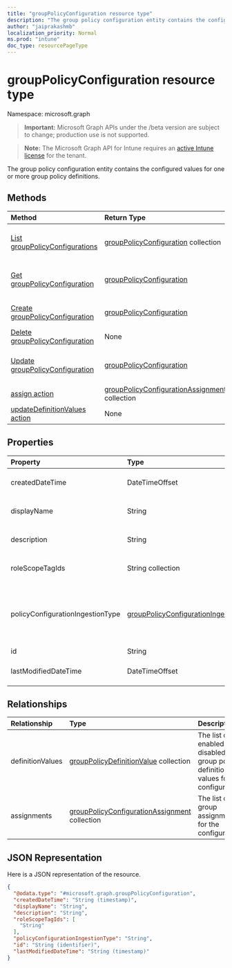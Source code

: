 ```yaml
---
title: "groupPolicyConfiguration resource type"
description: "The group policy configuration entity contains the configured values for one or more group policy definitions."
author: "jaiprakashmb"
localization_priority: Normal
ms.prod: "intune"
doc_type: resourcePageType
---
```


# groupPolicyConfiguration resource type

Namespace: microsoft.graph

> **Important:** Microsoft Graph APIs under the /beta version are subject to change; production use is not supported.

> **Note:** The Microsoft Graph API for Intune requires an [active Intune license](https://go.microsoft.com/fwlink/?linkid=839381) for the tenant.

The group policy configuration entity contains the configured values for one or more group policy definitions.

## Methods
|Method|Return Type|Description|
|:---|:---|:---|
|[List groupPolicyConfigurations](../api/intune-grouppolicy-grouppolicyconfiguration-list.md)|[groupPolicyConfiguration](../resources/intune-grouppolicy-grouppolicyconfiguration.md) collection|List properties and relationships of the [groupPolicyConfiguration](../resources/intune-grouppolicy-grouppolicyconfiguration.md) objects.|
|[Get groupPolicyConfiguration](../api/intune-grouppolicy-grouppolicyconfiguration-get.md)|[groupPolicyConfiguration](../resources/intune-grouppolicy-grouppolicyconfiguration.md)|Read properties and relationships of the [groupPolicyConfiguration](../resources/intune-grouppolicy-grouppolicyconfiguration.md) object.|
|[Create groupPolicyConfiguration](../api/intune-grouppolicy-grouppolicyconfiguration-create.md)|[groupPolicyConfiguration](../resources/intune-grouppolicy-grouppolicyconfiguration.md)|Create a new [groupPolicyConfiguration](../resources/intune-grouppolicy-grouppolicyconfiguration.md) object.|
|[Delete groupPolicyConfiguration](../api/intune-grouppolicy-grouppolicyconfiguration-delete.md)|None|Deletes a [groupPolicyConfiguration](../resources/intune-grouppolicy-grouppolicyconfiguration.md).|
|[Update groupPolicyConfiguration](../api/intune-grouppolicy-grouppolicyconfiguration-update.md)|[groupPolicyConfiguration](../resources/intune-grouppolicy-grouppolicyconfiguration.md)|Update the properties of a [groupPolicyConfiguration](../resources/intune-grouppolicy-grouppolicyconfiguration.md) object.|
|[assign action](../api/intune-grouppolicy-grouppolicyconfiguration-assign.md)|[groupPolicyConfigurationAssignment](../resources/intune-grouppolicy-grouppolicyconfigurationassignment.md) collection||
|[updateDefinitionValues action](../api/intune-grouppolicy-grouppolicyconfiguration-updatedefinitionvalues.md)|None||

## Properties
|Property|Type|Description|
|:---|:---|:---|
|createdDateTime|DateTimeOffset|The date and time the object was created.|
|displayName|String|User provided name for the resource object.|
|description|String|User provided description for the resource object.|
|roleScopeTagIds|String collection|The list of scope tags for the configuration.|
|policyConfigurationIngestionType|[groupPolicyConfigurationIngestionType](../resources/intune-grouppolicy-grouppolicyconfigurationingestiontype.md)|Type of definitions configured for this policy. Possible values are: `unknown`, `custom`, `builtIn`, `mixed`, `unknownFutureValue`.|
|id|String|Key of the entity.|
|lastModifiedDateTime|DateTimeOffset|The date and time the entity was last modified.|

## Relationships
|Relationship|Type|Description|
|:---|:---|:---|
|definitionValues|[groupPolicyDefinitionValue](../resources/intune-grouppolicy-grouppolicydefinitionvalue.md) collection|The list of enabled or disabled group policy definition values for the configuration.|
|assignments|[groupPolicyConfigurationAssignment](../resources/intune-grouppolicy-grouppolicyconfigurationassignment.md) collection|The list of group assignments for the configuration.|

## JSON Representation
Here is a JSON representation of the resource.
<!-- {
  "blockType": "resource",
  "keyProperty": "id",
  "@odata.type": "microsoft.graph.groupPolicyConfiguration"
}
-->
``` json
{
  "@odata.type": "#microsoft.graph.groupPolicyConfiguration",
  "createdDateTime": "String (timestamp)",
  "displayName": "String",
  "description": "String",
  "roleScopeTagIds": [
    "String"
  ],
  "policyConfigurationIngestionType": "String",
  "id": "String (identifier)",
  "lastModifiedDateTime": "String (timestamp)"
}
```
